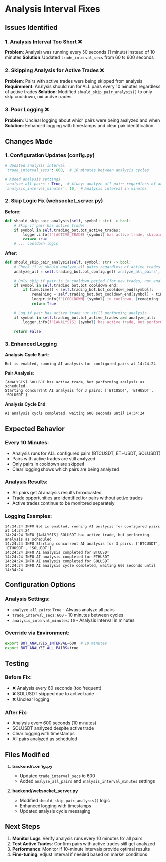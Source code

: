 # Analysis Interval Fixes

## Issues Identified

### 1. Analysis Interval Too Short ❌
**Problem**: Analysis was running every 60 seconds (1 minute) instead of 10 minutes
**Solution**: Updated `trade_interval_secs` from 60 to 600 seconds

### 2. Skipping Analysis for Active Trades ❌
**Problem**: Pairs with active trades were being skipped from analysis
**Requirement**: Analysis should run for ALL pairs every 10 minutes regardless of active trades
**Solution**: Modified `should_skip_pair_analysis()` to only skip cooldown, not active trades

### 3. Poor Logging ❌
**Problem**: Unclear logging about which pairs were being analyzed and when
**Solution**: Enhanced logging with timestamps and clear pair identification

## Changes Made

### 1. Configuration Updates (config.py)

```python
# Updated analysis interval
'trade_interval_secs': 600,  # 10 minutes between analysis cycles

# Added analysis settings
'analyze_all_pairs': True,  # Always analyze all pairs regardless of active trades
'analysis_interval_minutes': 10,  # Analysis interval in minutes
```

### 2. Skip Logic Fix (websocket_server.py)

**Before**:
```python
def should_skip_pair_analysis(self, symbol: str) -> bool:
    # Skip if pair has active trades
    if symbol in self.trading_bot.bot_active_trades:
        logger.info(f"[ACTIVE_TRADE] {symbol} has active trade, skipping analysis")
        return True
    # ... cooldown logic
```

**After**:
```python
def should_skip_pair_analysis(self, symbol: str) -> bool:
    # Check if we should analyze all pairs regardless of active trades
    analyze_all = self.trading_bot.bot_config.get('analyze_all_pairs', True)
    
    # Only skip if pair is in cooldown period (for new trades, not analysis)
    if symbol in self.trading_bot.bot_cooldown_end:
        if time.time() < self.trading_bot.bot_cooldown_end[symbol]:
            remaining = self.trading_bot.bot_cooldown_end[symbol] - time.time()
            logger.info(f"[COOLDOWN] {symbol} in cooldown, {remaining:.0f}s remaining")
            return True
    
    # Log if pair has active trade but still performing analysis
    if symbol in self.trading_bot.bot_active_trades and analyze_all:
        logger.info(f"[ANALYSIS] {symbol} has active trade, but performing analysis as scheduled")
    
    return False
```

### 3. Enhanced Logging

**Analysis Cycle Start**:
```
Bot is enabled, running AI analysis for configured pairs at 14:24:24
```

**Pair Analysis**:
```
[ANALYSIS] SOLUSDT has active trade, but performing analysis as scheduled
Starting concurrent AI analysis for 3 pairs: ['BTCUSDT', 'ETHUSDT', 'SOLUSDT']
```

**Analysis Cycle End**:
```
AI analysis cycle completed, waiting 600 seconds until 14:34:24
```

## Expected Behavior

###  **Every 10 Minutes**:
- Analysis runs for ALL configured pairs (BTCUSDT, ETHUSDT, SOLUSDT)
- Pairs with active trades are still analyzed
- Only pairs in cooldown are skipped
- Clear logging shows which pairs are being analyzed

###  **Analysis Results**:
- All pairs get AI analysis results broadcasted
- Trade opportunities are identified for pairs without active trades
- Active trades continue to be monitored separately

###  **Logging Examples**:
```
14:24:24 INFO Bot is enabled, running AI analysis for configured pairs at 14:24:24
14:24:24 INFO [ANALYSIS] SOLUSDT has active trade, but performing analysis as scheduled
14:24:24 INFO Starting concurrent AI analysis for 3 pairs: ['BTCUSDT', 'ETHUSDT', 'SOLUSDT']
14:24:24 INFO AI analysis completed for BTCUSDT
14:24:24 INFO AI analysis completed for ETHUSDT
14:24:24 INFO AI analysis completed for SOLUSDT
14:24:24 INFO AI analysis cycle completed, waiting 600 seconds until 14:34:24
```

## Configuration Options

### Analysis Settings:
- `analyze_all_pairs`: `True` - Always analyze all pairs
- `trade_interval_secs`: `600` - 10 minutes between cycles
- `analysis_interval_minutes`: `10` - Analysis interval in minutes

### Override via Environment:
```bash
export BOT_ANALYSIS_INTERVAL=600  # 10 minutes
export BOT_ANALYZE_ALL_PAIRS=true
```

## Testing

### Before Fix:
- ❌ Analysis every 60 seconds (too frequent)
- ❌ SOLUSDT skipped due to active trade
- ❌ Unclear logging

### After Fix:
-  Analysis every 600 seconds (10 minutes)
-  SOLUSDT analyzed despite active trade
-  Clear logging with timestamps
-  All pairs analyzed as scheduled

## Files Modified

1. **backend/config.py**
   - Updated `trade_interval_secs` to 600
   - Added `analyze_all_pairs` and `analysis_interval_minutes` settings

2. **backend/websocket_server.py**
   - Modified `should_skip_pair_analysis()` logic
   - Enhanced logging with timestamps
   - Updated analysis cycle messaging

## Next Steps

1. **Monitor Logs**: Verify analysis runs every 10 minutes for all pairs
2. **Test Active Trades**: Confirm pairs with active trades still get analyzed
3. **Performance**: Monitor if 10-minute intervals provide optimal results
4. **Fine-tuning**: Adjust interval if needed based on market conditions 